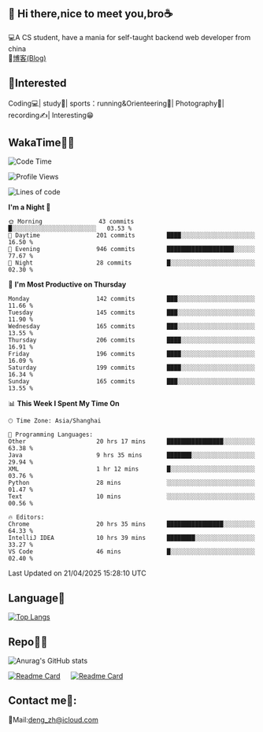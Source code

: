 👋 Hi there,nice to meet you,bro☕
---
💻A CS student, have a mania for self-taught backend web developer from china   
📌[博客(Blog)](https://github.com/HealUP/MyBlog)

 <!-- waka-box start -->
 <!-- waka-box end -->
 
🧲**Interested**
--
Coding💻| study📖| sports：running&Orienteering🏃‍| Photography📸| recording✍️| Interesting😁

WakaTime👨‍💻
---
<!--START_SECTION:waka-->
![Code Time](http://img.shields.io/badge/Code%20Time-2%2C877%20hrs%2011%20mins-blue)

![Profile Views](http://img.shields.io/badge/Profile%20Views-0-blue)

![Lines of code](https://img.shields.io/badge/From%20Hello%20World%20I%27ve%20Written-205.1%20thousand%20lines%20of%20code-blue)

**I'm a Night 🦉** 

```text
🌞 Morning                43 commits          █░░░░░░░░░░░░░░░░░░░░░░░░   03.53 % 
🌆 Daytime                201 commits         ████░░░░░░░░░░░░░░░░░░░░░   16.50 % 
🌃 Evening                946 commits         ███████████████████░░░░░░   77.67 % 
🌙 Night                  28 commits          █░░░░░░░░░░░░░░░░░░░░░░░░   02.30 % 
```
📅 **I'm Most Productive on Thursday** 

```text
Monday                   142 commits         ███░░░░░░░░░░░░░░░░░░░░░░   11.66 % 
Tuesday                  145 commits         ███░░░░░░░░░░░░░░░░░░░░░░   11.90 % 
Wednesday                165 commits         ███░░░░░░░░░░░░░░░░░░░░░░   13.55 % 
Thursday                 206 commits         ████░░░░░░░░░░░░░░░░░░░░░   16.91 % 
Friday                   196 commits         ████░░░░░░░░░░░░░░░░░░░░░   16.09 % 
Saturday                 199 commits         ████░░░░░░░░░░░░░░░░░░░░░   16.34 % 
Sunday                   165 commits         ███░░░░░░░░░░░░░░░░░░░░░░   13.55 % 
```


📊 **This Week I Spent My Time On** 

```text
🕑︎ Time Zone: Asia/Shanghai

💬 Programming Languages: 
Other                    20 hrs 17 mins      ████████████████░░░░░░░░░   63.38 % 
Java                     9 hrs 35 mins       ███████░░░░░░░░░░░░░░░░░░   29.94 % 
XML                      1 hr 12 mins        █░░░░░░░░░░░░░░░░░░░░░░░░   03.76 % 
Python                   28 mins             ░░░░░░░░░░░░░░░░░░░░░░░░░   01.47 % 
Text                     10 mins             ░░░░░░░░░░░░░░░░░░░░░░░░░   00.56 % 

🔥 Editors: 
Chrome                   20 hrs 35 mins      ████████████████░░░░░░░░░   64.33 % 
IntelliJ IDEA            10 hrs 39 mins      ████████░░░░░░░░░░░░░░░░░   33.27 % 
VS Code                  46 mins             █░░░░░░░░░░░░░░░░░░░░░░░░   02.40 % 
```


 Last Updated on 21/04/2025 15:28:10 UTC
<!--END_SECTION:waka-->

Language🚀
---
[![Top Langs](https://github-readme-stats.vercel.app/api/top-langs/?username=HealUP&layout=compact&hide_border=true)](https://github.com/HealUP)

Repo🧑‍💻
---
![Anurag's GitHub stats](https://github-readme-stats.vercel.app/api?username=HealUP&count_private=true&show_icons=true&theme=gruvbox&hide_border=true) 

[![Readme Card](https://github-readme-stats.vercel.app/api/pin/?username=HealUP&repo=InternetEy&theme=transparent)](https://github.com/HealUP/InternetEy) &emsp;
[![Readme Card](https://github-readme-stats.vercel.app/api/pin/?username=HealUP&repo=CampusExperience&theme=transparent)](https://github.com/HealUP/CampusExperience)


Contact me📱:
---
📮Mail:deng_zh@icloud.com  
